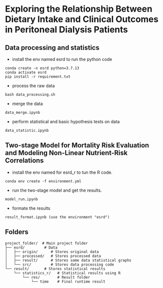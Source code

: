 # Exploring the Relationship Between Dietary Intake and Clinical Outcomes in Peritoneal Dialysis Patients

## Data processing and statistics
- install the env named esrd to run the python code
```
conda create -n esrd python=3.7.13
conda activate esrd
pip install -r requirement.txt
```

- process the raw data
```
bash data_processing.sh
```
- merge the data
```
data_merge.ipynb
```
- perform statistical and basic hypothesis tests on data

```
data_statistic.ipynb
```
## Two-stage Model for Mortality Risk Evaluation and Modeling Non-Linear Nutrient-Risk Correlations

- install the env named for esrd_r to tun the R code.
```
conda env create -f environment.yml
```
- run the two-stage model and get the results.
```
model_run.ipynb
```
- formate the results
```
result_format.ipynb (use the environment "esrd")
```
## Folders

```
project_folder/  # Main project folder
├── esrd/         # Data
│   ├── origin/      # Stores original data
│   ├── processed/   # Stores processed data
│   ├── result/      # Stores some data statistical graphs
│   └── src/         # Stores data processing code
└── result/       # Stores statistical results
    └── statistics_r/   # Statistical results using R
        └── res/        # Result folder
            └── time    # Final runtime result
```